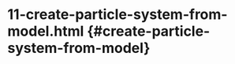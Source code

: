 # 11-create-particle-system-from-model.html {#create-particle-system-from-model}

<Example filename="11-create-particle-system-from-model" />
